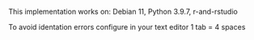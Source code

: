 This implementation works on: Debian 11, Python 3.9.7, r-and-rstudio 

To avoid identation errors configure in your text editor 1 tab = 4 spaces


